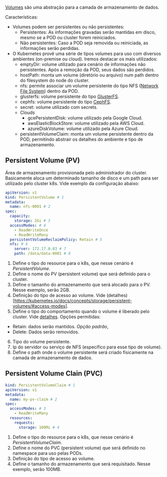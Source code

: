 [Volumes](https://kubernetes.io/docs/concepts/storage/volumes/) são uma abstração para a camada de armazenamento de dados. 

Características:
- Volumes podem ser persistentes ou não persistentes:
  - Persistentes: As informações gravadas serão mantidas em disco, mesmo se a POD ou cluster forem reiniciados.
  - Não persistentes: Caso a POD seja removida ou reiniciada, as informações serão perdidas.
- O Kubernetes provê uma série de tipos volumes para uso com diversos ambientes (on-premise ou cloud). Iremos destacar os mais utilizados:
  - emptyDir: volume utilizado para cenário de informações não persistentes. Após a remoção da POD, seus dados são perdidos.
  - hostPath: monta um volume (diretório ou arquivo) num path dentro do filesystem do node do cluster.
  - nfs: permite associar um volume persistente do tipo NFS ([Network File System](https://en.wikipedia.org/wiki/Network_File_System)) dentro da POD.
  - glusterfs: volume persistente do tipo [GlusterFS](https://www.gluster.org/).
  - cephfs: volume persistente do tipo [CephFS](https://ceph.io/).
  - secret: volume utilizado com secrets.  
  - Clouds
    - gcePersistentDisk: volume utilizado pela Google Cloud.
    - awsElasticBlockStore: volume utilizado pela AWS Cloud.
    - azureDiskVolume: volume utilizado pela Azure Cloud.
  - persistentVolumeClaim: monta um volume persistente dentro da POD, permitindo abstrair os detalhes do ambiente e tipo de armazenamento. 

## Persistent Volume (PV)
Área de armazenamento provisionada pelo administrador do cluster.
Basicamente aloca um determinado tamanho de disco e um path para ser utilizado pelo cluster k8s.
Vide exemplo da configuração abaixo:

```yaml
apiVersion: v1
kind: PersistentVolume # 1
metadata:
  name: nfs-0001 # 2
spec:
  capacity:
    storage: 2Gi # 3
  accessModes: # 4
    - ReadWriteOnce
    - ReadWriteMany
  persistentVolumeReclaimPolicy: Retain # 5
  nfs: # 6
    server: 172.17.0.83 # 7
    path: /data/data-0001 # 8
```

1. Define o tipo do resource para o k8s, que nesse cenário é *PersistentVolume*.
2. Define o nome do PV (persistent volume) que será definido para o cluster.
3. Define o tamanho do armazenamento que será alocado para o PV. Nesse exemplo, serão 2GB.
4. Definição do tipo de acesso ao volume. Vide (detalhes)[https://kubernetes.io/docs/concepts/storage/persistent-volumes/#access-modes].
5. Define o tipo do comportamento quando o volume é liberado pelo cluster. Vide [detalhes](https://kubernetes.io/docs/reference/generated/kubernetes-api/v1.16/#persistentvolumeclaim-v1-core). Opções permitidas:
  - Retain: dados serão mantidos. *Opção padrão*,
  - Delete: Dados serão removidos.
6. Tipo do volume persistente.
7. Ip do servidor ou serviço de NFS (específico para esse tipo de volume).
8. Define o path onde o volume persistente será criado fisicamente na camada de armazenamento de dados.

## Persistent Volume Clain (PVC)

```yaml
kind: PersistentVolumeClaim # 1
apiVersion: v1
metadata:
  name: my-pv-claim # 2
spec:
  accessModes: # 3
    - ReadWriteMany
  resources:
    requests:
      storage: 100Mi # 4
```

1. Define o tipo do resource para o k8s, que nesse cenário é *PersistentVolumeClaim*.
2. Define o nome do PVC (persistent volume) que será definido no namespace para uso pelas PODs.
3. Definição do tipo de acesso ao volume.
4. Define o tamanho do armazenamento que será requisitado. Nesse exemplo, serão 100MB.
